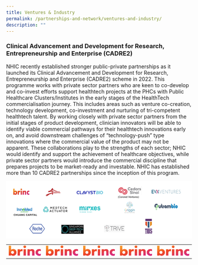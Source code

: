 ```yaml
---
title: Ventures & Industry
permalink: /partnerships-and-network/ventures-and-industry/
description: ""
---
```

### Clinical Advancement and Development for Research, Entrepreneurship and Enterprise (CADRE2)

NHIC recently established stronger public-private partnerships as it launched its Clinical Advancement and Development for Research, Entrepreneurship and Enterprise (CADRE2) scheme in 2022. This programme works with private sector partners who are keen to co-develop and co-invest efforts support healthtech projects at the PHCs with Public Healthcare Clusters/Institutes in the early stages of the HealthTech commercialisation journey. This includes areas such as venture co-creation, technology development, co-investment and nurturing of tri-competent healthtech talent. By working closely with private sector partners from the initial stages of product development, clinician innovators will be able to identify viable commercial pathways for their healthtech innovations early on, and avoid downstream challenges of “technology-push” type innovations where the commercial value of the product may not be apparent. These collaborations play to the strengths of each sector; NHIC would identify and support the achievement of healthcare objectives, while private sector partners would introduce the commercial discipline that prepares projects to be market-ready and investable. NHIC has established more than 10 CADRE2 partnerships since the inception of this program.



![](/images/Partnerships%20and%20Network/venture%20and%20indutry%20logos.png)

<table>
	<tbody>
		<tr>
			<td style="width:20%">
				<a href="www.brinc.io">
				<img src="/images/Partnerships%20and%20Network/Ventures%20&amp;%20Industry/brinc_gradient_rgb.png">
				</a>
			</td>
			<td style="width:20%">
				<a href="www.brinc.io">
				<img src="/images/Partnerships%20and%20Network/Ventures%20&amp;%20Industry/brinc_gradient_rgb.png">
				</a>
			</td>
			<td style="width:20%">
				<a href="www.brinc.io">
				<img src="/images/Partnerships%20and%20Network/Ventures%20&amp;%20Industry/brinc_gradient_rgb.png">
				</a>
			</td>
			<td style="width:20%">
				<a href="www.brinc.io">
				<img src="/images/Partnerships%20and%20Network/Ventures%20&amp;%20Industry/brinc_gradient_rgb.png">
				</a>
			</td>
			<td style="width:20%">
				<a href="www.brinc.io">
				<img src="/images/Partnerships%20and%20Network/Ventures%20&amp;%20Industry/brinc_gradient_rgb.png">
				</a>
			</td>
		</tr>
	</tbody>
</table>
	
	